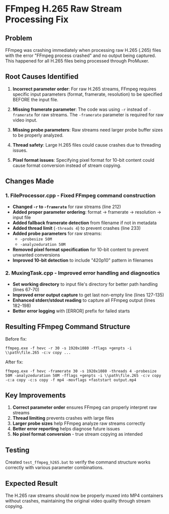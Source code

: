 # FFmpeg H.265 Raw Stream Processing Fix

## Problem
FFmpeg was crashing immediately when processing raw H.265 (.265) files with the error "FFmpeg process crashed" and no output being captured. This happened for all H.265 files being processed through ProMuxer.

## Root Causes Identified

1. **Incorrect parameter order**: For raw H.265 streams, FFmpeg requires specific input parameters (format, framerate, resolution) to be specified BEFORE the input file.

2. **Missing framerate parameter**: The code was using `-r` instead of `-framerate` for raw streams. The `-framerate` parameter is required for raw video input.

3. **Missing probe parameters**: Raw streams need larger probe buffer sizes to be properly analyzed.

4. **Thread safety**: Large H.265 files could cause crashes due to threading issues.

5. **Pixel format issues**: Specifying pixel format for 10-bit content could cause format conversion instead of stream copying.

## Changes Made

### 1. FileProcessor.cpp - Fixed FFmpeg command construction

- **Changed `-r` to `-framerate`** for raw streams (line 212)
- **Added proper parameter ordering**: format → framerate → resolution → input file
- **Added fallback framerate detection** from filename if not in metadata
- **Added thread limit** (`-threads 4`) to prevent crashes (line 233)
- **Added probe parameters** for raw streams:
  - `-probesize 50M`
  - `-analyzeduration 50M`
- **Removed pixel format specification** for 10-bit content to prevent unwanted conversions
- **Improved 10-bit detection** to include "420p10" pattern in filenames

### 2. MuxingTask.cpp - Improved error handling and diagnostics

- **Set working directory** to input file's directory for better path handling (lines 67-70)
- **Improved error output capture** to get last non-empty line (lines 127-135)
- **Enhanced stderr/stdout reading** to capture all FFmpeg output (lines 182-198)
- **Better error logging** with [ERROR] prefix for failed starts

## Resulting FFmpeg Command Structure

Before fix:
```
ffmpeg.exe -f hevc -r 30 -s 1920x1080 -fflags +genpts -i \\path\file.265 -c:v copy ...
```

After fix:
```
ffmpeg.exe -f hevc -framerate 30 -s 1920x1080 -threads 4 -probesize 50M -analyzeduration 50M -fflags +genpts -i \\path\file.265 -c:v copy -c:a copy -c:s copy -f mp4 -movflags +faststart output.mp4
```

## Key Improvements

1. **Correct parameter order** ensures FFmpeg can properly interpret raw streams
2. **Thread limiting** prevents crashes with large files
3. **Larger probe sizes** help FFmpeg analyze raw streams correctly
4. **Better error reporting** helps diagnose future issues
5. **No pixel format conversion** - true stream copying as intended

## Testing

Created `test_ffmpeg_h265.bat` to verify the command structure works correctly with various parameter combinations.

## Expected Result

The H.265 raw streams should now be properly muxed into MP4 containers without crashes, maintaining the original video quality through stream copying.